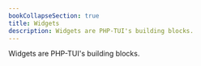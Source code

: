 ```yaml
---
bookCollapseSection: true
title: Widgets
description: Widgets are PHP-TUI's building blocks.
---
```

Widgets are PHP-TUI's building blocks.